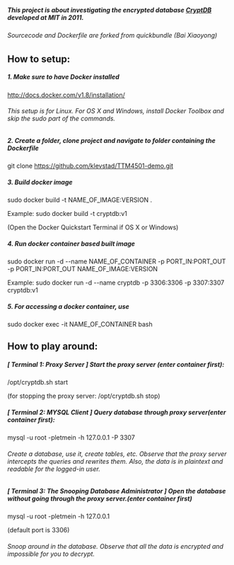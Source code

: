 ##### This project is about investigating the encrypted database [CryptDB](https://css.csail.mit.edu/cryptdb/) developed at MIT in 2011.

###### Sourcecode and Dockerfile are forked from quickbundle (Bai Xiaoyong)

## How to setup:

##### 1. Make sure to have Docker installed

http://docs.docker.com/v1.8/installation/

###### This setup is for Linux. For OS X and Windows, install Docker Toolbox and skip the sudo part of the commands.

##### 2. Create a folder, clone project and navigate to folder containing the Dockerfile

git clone https://github.com/klevstad/TTM4501-demo.git

##### 3. Build docker image

sudo docker build -t NAME_OF_IMAGE:VERSION .

Example: sudo docker build -t cryptdb:v1

(Open the Docker Quickstart Terminal if OS X or Windows)

##### 4. Run docker container based built image

sudo docker run -d --name NAME_OF_CONTAINER -p PORT_IN:PORT_OUT -p PORT_IN:PORT_OUT NAME_OF_IMAGE:VERSION

Example: sudo docker run -d --name cryptdb -p 3306:3306 -p 3307:3307 cryptdb:v1

##### 5. For accessing a docker container, use

sudo docker exec -it NAME_OF_CONTAINER bash



## How to play around:


##### [ Terminal 1: Proxy Server ] Start the proxy server (enter container first):

/opt/cryptdb.sh start

(for stopping the proxy server: /opt/cryptdb.sh stop)


##### [ Terminal 2: MYSQL Client ] Query database through proxy server(enter container first):

mysql -u root -pletmein -h 127.0.0.1 -P 3307

###### Create a database, use it, create tables, etc. Observe that the proxy server intercepts the queries and rewrites them. Also, the data is in plaintext and readable for the logged-in user.


##### [ Terminal 3: The Snooping Database Administrator ] Open the database without going through the proxy server.(enter container first)

mysql -u root -pletmein -h 127.0.0.1

(default port is 3306)

###### Snoop around in the database. Observe that all the data is encrypted and impossible for you to decrypt.
